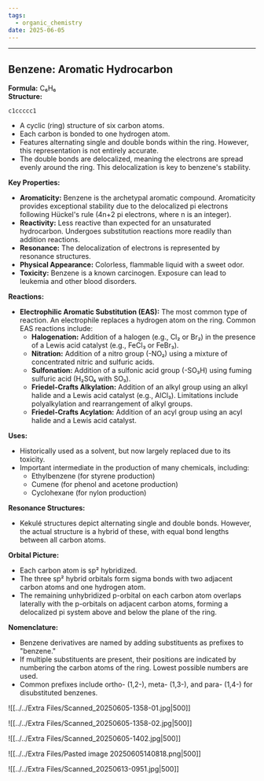 ```yaml
---
tags:
  - organic_chemistry
date: 2025-06-05
---
```

---  
## Benzene: Aromatic Hydrocarbon  
  
**Formula:** C₆H₆  
**Structure:**  
```smiles  
c1ccccc1  
```  
  
*   A cyclic (ring) structure of six carbon atoms.  
*   Each carbon is bonded to one hydrogen atom.  
*   Features alternating single and double bonds within the ring. However, this representation is not entirely accurate.  
*   The double bonds are delocalized, meaning the electrons are spread evenly around the ring. This delocalization is key to benzene's stability.  
  
**Key Properties:**  
  
*   **Aromaticity:**  Benzene is the archetypal aromatic compound.  Aromaticity provides exceptional stability due to the delocalized pi electrons following Hückel's rule (4n+2 pi electrons, where n is an integer).  
*   **Reactivity:** Less reactive than expected for an unsaturated hydrocarbon.  Undergoes substitution reactions more readily than addition reactions.  
*   **Resonance:** The delocalization of electrons is represented by resonance structures.  
*   **Physical Appearance:** Colorless, flammable liquid with a sweet odor.  
*   **Toxicity:** Benzene is a known carcinogen. Exposure can lead to leukemia and other blood disorders.  
  
**Reactions:**  
  
*   **Electrophilic Aromatic Substitution (EAS):**  The most common type of reaction.  An electrophile replaces a hydrogen atom on the ring. Common EAS reactions include:  
    *   **Halogenation:** Addition of a halogen (e.g., Cl₂ or Br₂) in the presence of a Lewis acid catalyst (e.g., FeCl₃ or FeBr₃).  
    *   **Nitration:**  Addition of a nitro group (-NO₂) using a mixture of concentrated nitric and sulfuric acids.  
    *   **Sulfonation:** Addition of a sulfonic acid group (-SO₃H) using fuming sulfuric acid (H₂SO₄ with SO₃).  
    *   **Friedel-Crafts Alkylation:** Addition of an alkyl group using an alkyl halide and a Lewis acid catalyst (e.g., AlCl₃).  Limitations include polyalkylation and rearrangement of alkyl groups.  
    *   **Friedel-Crafts Acylation:** Addition of an acyl group using an acyl halide and a Lewis acid catalyst.  
  
**Uses:**  
  
*   Historically used as a solvent, but now largely replaced due to its toxicity.  
*   Important intermediate in the production of many chemicals, including:  
    *   Ethylbenzene (for styrene production)  
    *   Cumene (for phenol and acetone production)  
    *   Cyclohexane (for nylon production)  
  
**Resonance Structures:**  
  
*   Kekulé structures depict alternating single and double bonds.  However, the actual structure is a hybrid of these, with equal bond lengths between all carbon atoms.  
  
**Orbital Picture:**  
  
*   Each carbon atom is sp² hybridized.  
*   The three sp² hybrid orbitals form sigma bonds with two adjacent carbon atoms and one hydrogen atom.  
*   The remaining unhybridized p-orbital on each carbon atom overlaps laterally with the p-orbitals on adjacent carbon atoms, forming a delocalized pi system above and below the plane of the ring.  
  
**Nomenclature:**  
  
*   Benzene derivatives are named by adding substituents as prefixes to "benzene."  
*   If multiple substituents are present, their positions are indicated by numbering the carbon atoms of the ring.  Lowest possible numbers are used.  
*   Common prefixes include ortho- (1,2-), meta- (1,3-), and para- (1,4-) for disubstituted benzenes.  
  
![[../../Extra Files/Scanned_20250605-1358-01.jpg|500]]  
  
  
  
![[../../Extra Files/Scanned_20250605-1358-02.jpg|500]]  
  
  
![[../../Extra Files/Scanned_20250605-1402.jpg|500]]  
  
![[../../Extra Files/Pasted image 20250605140818.png|500]]  
  
![[../../Extra Files/Scanned_20250613-0951.jpg|500]]  
